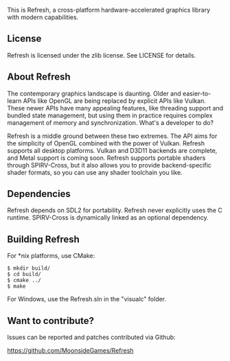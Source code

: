 This is Refresh, a cross-platform hardware-accelerated graphics library with modern capabilities.

License
-------
Refresh is licensed under the zlib license. See LICENSE for details.

About Refresh
-------------
The contemporary graphics landscape is daunting. Older and easier-to-learn APIs like OpenGL are being replaced by explicit APIs like Vulkan.
These newer APIs have many appealing features, like threading support and bundled state management,
but using them in practice requires complex management of memory and synchronization.
What's a developer to do?

Refresh is a middle ground between these two extremes. The API aims for the simplicity of OpenGL combined with the power of Vulkan.
Refresh supports all desktop platforms. Vulkan and D3D11 backends are complete, and Metal support is coming soon.
Refresh supports portable shaders through SPIRV-Cross, but it also allows you to provide backend-specific shader formats, so you can use any shader toolchain you like.

Dependencies
------------
Refresh depends on SDL2 for portability.
Refresh never explicitly uses the C runtime.
SPIRV-Cross is dynamically linked as an optional dependency.

Building Refresh
----------------
For *nix platforms, use CMake:

    $ mkdir build/
    $ cd build/
    $ cmake ../
    $ make

For Windows, use the Refresh.sln in the "visualc" folder.

Want to contribute?
-------------------
Issues can be reported and patches contributed via Github:

https://github.com/MoonsideGames/Refresh

